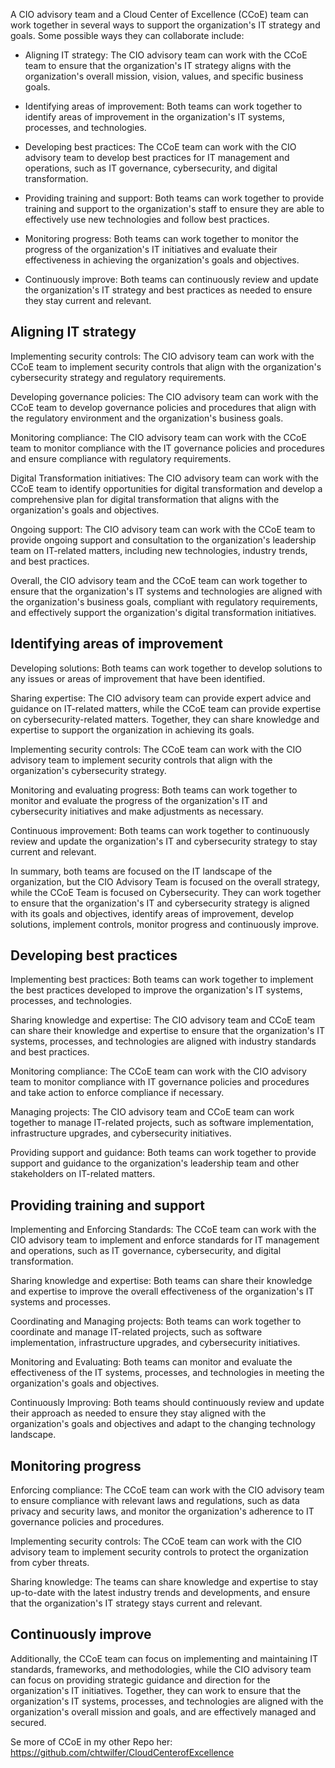 A CIO advisory team and a Cloud Center of Excellence (CCoE) team can work together in several ways to support the organization's IT strategy and goals. Some possible ways they can collaborate include:

- Aligning IT strategy: The CIO advisory team can work with the CCoE team to ensure that the organization's IT strategy aligns with the organization's overall mission, vision, values, and specific business goals.

- Identifying areas of improvement: Both teams can work together to identify areas of improvement in the organization's IT systems, processes, and technologies.

- Developing best practices: The CCoE team can work with the CIO advisory team to develop best practices for IT management and operations, such as IT governance, cybersecurity, and digital transformation.

- Providing training and support: Both teams can work together to provide training and support to the organization's staff to ensure they are able to effectively use new technologies and follow best practices.

- Monitoring progress: Both teams can work together to monitor the progress of the organization's IT initiatives and evaluate their effectiveness in achieving the organization's goals and objectives.

- Continuously improve: Both teams can continuously review and update the organization's IT strategy and best practices as needed to ensure they stay current and relevant.


## Aligning IT strategy ##
Implementing security controls: The CIO advisory team can work with the CCoE team to implement security controls that align with the organization's cybersecurity strategy and regulatory requirements.

Developing governance policies: The CIO advisory team can work with the CCoE team to develop governance policies and procedures that align with the regulatory environment and the organization's business goals.

Monitoring compliance: The CIO advisory team can work with the CCoE team to monitor compliance with the IT governance policies and procedures and ensure compliance with regulatory requirements.

Digital Transformation initiatives: The CIO advisory team can work with the CCoE team to identify opportunities for digital transformation and develop a comprehensive plan for digital transformation that aligns with the organization's goals and objectives.

Ongoing support: The CIO advisory team can work with the CCoE team to provide ongoing support and consultation to the organization's leadership team on IT-related matters, including new technologies, industry trends, and best practices.

Overall, the CIO advisory team and the CCoE team can work together to ensure that the organization's IT systems and technologies are aligned with the organization's business goals, compliant with regulatory requirements, and effectively support the organization's digital transformation initiatives.


## Identifying areas of improvement ##
Developing solutions: Both teams can work together to develop solutions to any issues or areas of improvement that have been identified.

Sharing expertise: The CIO advisory team can provide expert advice and guidance on IT-related matters, while the CCoE team can provide expertise on cybersecurity-related matters. Together, they can share knowledge and expertise to support the organization in achieving its goals.

Implementing security controls: The CCoE team can work with the CIO advisory team to implement security controls that align with the organization's cybersecurity strategy.

Monitoring and evaluating progress: Both teams can work together to monitor and evaluate the progress of the organization's IT and cybersecurity initiatives and make adjustments as necessary.

Continuous improvement: Both teams can work together to continuously review and update the organization's IT and cybersecurity strategy to stay current and relevant.

In summary, both teams are focused on the IT landscape of the organization, but the CIO Advisory Team is focused on the overall strategy, while the CCoE Team is focused on Cybersecurity. They can work together to ensure that the organization's IT and cybersecurity strategy is aligned with its goals and objectives, identify areas of improvement, develop solutions, implement controls, monitor progress and continuously improve.


## Developing best practices ##
Implementing best practices: Both teams can work together to implement the best practices developed to improve the organization's IT systems, processes, and technologies.

Sharing knowledge and expertise: The CIO advisory team and CCoE team can share their knowledge and expertise to ensure that the organization's IT systems, processes, and technologies are aligned with industry standards and best practices.

Monitoring compliance: The CCoE team can work with the CIO advisory team to monitor compliance with IT governance policies and procedures and take action to enforce compliance if necessary.

Managing projects: The CIO advisory team and CCoE team can work together to manage IT-related projects, such as software implementation, infrastructure upgrades, and cybersecurity initiatives.

Providing support and guidance: Both teams can work together to provide support and guidance to the organization's leadership team and other stakeholders on IT-related matters.

## Providing training and support ##
Implementing and Enforcing Standards: The CCoE team can work with the CIO advisory team to implement and enforce standards for IT management and operations, such as IT governance, cybersecurity, and digital transformation.

Sharing knowledge and expertise: Both teams can share their knowledge and expertise to improve the overall effectiveness of the organization's IT systems and processes.

Coordinating and Managing projects: Both teams can work together to coordinate and manage IT-related projects, such as software implementation, infrastructure upgrades, and cybersecurity initiatives.

Monitoring and Evaluating: Both teams can monitor and evaluate the effectiveness of the IT systems, processes, and technologies in meeting the organization's goals and objectives.

Continuously Improving: Both teams should continuously review and update their approach as needed to ensure they stay aligned with the organization's goals and objectives and adapt to the changing technology landscape.

## Monitoring progress ##
Enforcing compliance: The CCoE team can work with the CIO advisory team to ensure compliance with relevant laws and regulations, such as data privacy and security laws, and monitor the organization's adherence to IT governance policies and procedures.

Implementing security controls: The CCoE team can work with the CIO advisory team to implement security controls to protect the organization from cyber threats.

Sharing knowledge: The teams can share knowledge and expertise to stay up-to-date with the latest industry trends and developments, and ensure that the organization's IT strategy stays current and relevant.

## Continuously improve ##
Additionally, the CCoE team can focus on implementing and maintaining IT standards, frameworks, and methodologies, while the CIO advisory team can focus on providing strategic guidance and direction for the organization's IT initiatives. Together, they can work to ensure that the organization's IT systems, processes, and technologies are aligned with the organization's overall mission and goals, and are effectively managed and secured.


Se  more of CCoE in my other Repo her: https://github.com/chtwilfer/CloudCenterofExcellence